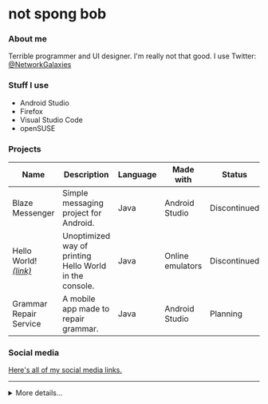 # not spong bob

### About me
Terrible programmer and UI designer. I'm really not that good.
I use Twitter: [@NetworkGalaxies](https://www.twitter.com/networkgalaxies)

### Stuff I use
* Android Studio
* Firefox
* Visual Studio Code
* openSUSE

### Projects
| Name | Description | Language | Made with | Status |
| --- | ----------- | -------- | --------- | ------- |
| Blaze Messenger | Simple messaging project for Android. | Java | Android Studio | Discontinued |
| Hello World! [*(link)*](https://github.com/RoblokazPlays/helloworld) | Unoptimized way of printing Hello World in the console. | Java | Online emulators | Discontinued |
| Grammar Repair Service | A mobile app made to repair grammar. | Java | Android Studio | Planning |

### Social media
[Here's all of my social media links.](https://solo.to/notspongbob)

---

<details>
  <summary>More details...</summary>
  
  ### Skills
  Listed from Beginner to Expert. *(I'm not that good)*
  
  | Language | Experience | Note |
  | -------- | ---------- | ---- |
  | Kotlin   | ![Undetermined](https://dummyimage.com/20x20/a2a2a2/a2a2a2) Undetermined | I might need to learn Kotlin soon. |
  | C++      | ![Undetermined](https://dummyimage.com/20x20/a2a2a2/a2a2a2) Undetermined | I want to learn C++ sometime. |
  | Java     | ![Beginner](https://dummyimage.com/20x20/5cd428/5cd428) Beginner | I'm kinda good at Java, but I'm still getting better. |
  | CSS      | ![Beginner](https://dummyimage.com/20x20/5cd428/5cd428) Beginner | I barely know how to use CSS. |
  | JavaScript | ![Beginner](https://dummyimage.com/20x20/5cd428/5cd428) Beginner | I've just started web development, so I'm not that good. |
  | HTML     | ![Intermediate](https://dummyimage.com/20x20/32912d/32912d) Intermediate | I've had experience with HTML before learning web development. |
    
  ### Contact
  If you want to get in touch with me for some reason, you can contact me here:
  * **Twitter:** [@NetworkGalaxies](https://www.twitter.com/NetworkGalaxies)
  * **Discord:** not spong bob#7134
  
  ### Metrics
  ![Metrics](https://metrics.lecoq.io/RoblokazPlays?template=classic&tweets=1&tweets.limit=2&config.timezone=UTC&config.animated=true)
    
</details>
